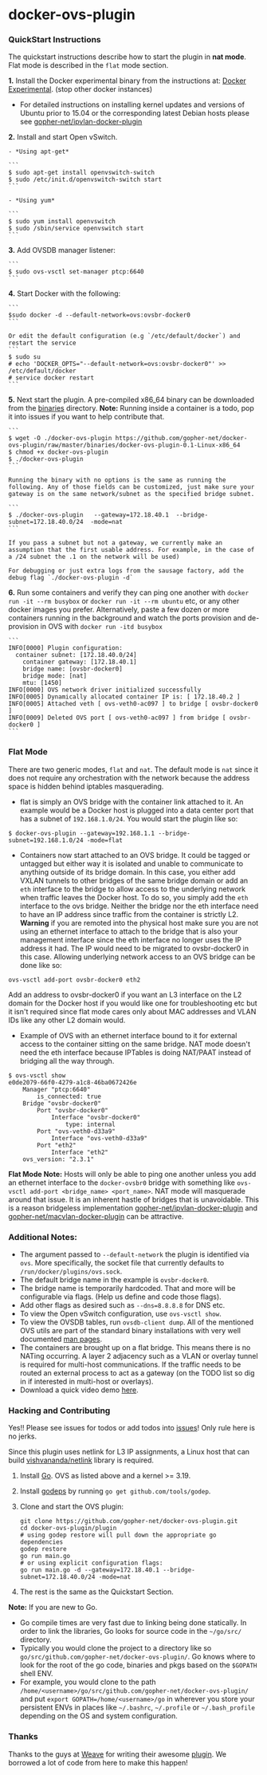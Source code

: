 docker-ovs-plugin
=================

### QuickStart Instructions

The quickstart instructions describe how to start the plugin in **nat mode**. Flat mode is described in the `flat` mode section.

**1.** Install the Docker experimental binary from the instructions at: [Docker Experimental](https://github.com/docker/docker/tree/master/experimental). (stop other docker instances)

* For detailed instructions on installing kernel updates and versions of Ubuntu prior to 15.04 or the corresponding latest Debian hosts please see [gopher-net/ipvlan-docker-plugin](https://github.com/gopher-net/ipvlan-docker-plugin)

**2.** Install and start Open vSwitch.

	- *Using apt-get*

	```
	$ sudo apt-get install openvswitch-switch 
	$ sudo /etc/init.d/openvswitch-switch start
	```

	- *Using yum*

	```
	$ sudo yum install openvswitch
	$ sudo /sbin/service openvswitch start
	```
**3.** Add OVSDB manager listener:

	```
	$ sudo ovs-vsctl set-manager ptcp:6640
	```

**4.** Start Docker with the following:
	
	```
	$sudo docker -d --default-network=ovs:ovsbr-docker0
	```
 
 	Or edit the default configuration (e.g `/etc/default/docker`) and restart the service
 	```
 	$ sudo su
 	# echo 'DOCKER_OPTS="--default-network=ovs:ovsbr-docker0"' >> /etc/default/docker
 	# service docker restart
 	```
	
**5.** Next start the plugin. A pre-compiled x86_64 binary can be downloaded from the [binaries](https://github.com/gopher-net/docker-ovs-plugin/tree/master/binaries) directory. **Note:** Running inside a container is a todo, pop it into issues if you want to help contribute that.

	```
	$ wget -O ./docker-ovs-plugin https://github.com/gopher-net/docker-ovs-plugin/raw/master/binaries/docker-ovs-plugin-0.1-Linux-x86_64
	$ chmod +x docker-ovs-plugin
	$ ./docker-ovs-plugin
	```

	Running the binary with no options is the same as running the following. Any of those fields can be customized, just make sure your gateway is on the same network/subnet as the specified bridge subnet.

	```
	$ ./docker-ovs-plugin   --gateway=172.18.40.1  --bridge-subnet=172.18.40.0/24  -mode=nat
	```

	If you pass a subnet but not a gateway, we currently make an assumption that the first usable address. For example, in the case of a /24 subnet the .1 on the network will be used)

	For debugging or just extra logs from the sausage factory, add the debug flag `./docker-ovs-plugin -d`

**6.** Run some containers and verify they can ping one another with `docker run -it --rm busybox` or `docker run -it --rm ubuntu` etc, or any other docker images you prefer. Alternatively, paste a few dozen or more containers running in the background and watch the ports provision and de-provision in OVS with `docker run -itd busybox`

	```
	INFO[0000] Plugin configuration:
      container subnet: [172.18.40.0/24]
        container gateway: [172.18.40.1]
        bridge name: [ovsbr-docker0]
        bridge mode: [nat]
        mtu: [1450]
	INFO[0000] OVS network driver initialized successfully
	INFO[0005] Dynamically allocated container IP is: [ 172.18.40.2 ]
	INFO[0005] Attached veth [ ovs-veth0-ac097 ] to bridge [ ovsbr-docker0 ]
	INFO[0009] Deleted OVS port [ ovs-veth0-ac097 ] from bridge [ ovsbr-docker0 ]
	```

### Flat Mode

There are two generic modes, `flat` and `nat`. The default mode is `nat` since it does not require any orchestration with the network because the address space is hidden behind iptables masquerading.


- flat is simply an OVS bridge with the container link attached to it. An example would be a Docker host is plugged into a data center port that has a subnet of `192.168.1.0/24`. You would start the plugin like so:

```
$ docker-ovs-plugin --gateway=192.168.1.1 --bridge-subnet=192.168.1.0/24 -mode=flat
```

- Containers now start attached to an OVS bridge. It could be tagged or untagged but either way it is isolated and unable to communicate to anything outside of its bridge domain. In this case, you either add VXLAN tunnels to other bridges of the same bridge domain or add an `eth` interface to the bridge to allow access to the underlying network when traffic leaves the Docker host. To do so, you simply add the `eth` interface to the ovs bridge. Neither the bridge nor the eth interface need to have an IP address since traffic from the container is strictly L2. **Warning** if you are remoted into the physical host make sure you are not using an ethernet interface to attach to the bridge that is also your management interface since the eth interface no longer uses the IP address it had. The IP would need to be migrated to ovsbr-docker0 in this case. Allowing underlying network access to an OVS bridge can be done like so:

```
ovs-vsctl add-port ovsbr-docker0 eth2

```

Add an address to ovsbr-docker0 if you want an L3 interface on the L2 domain for the Docker host if you would like one for troubleshooting etc but it isn't required since flat mode cares only about MAC addresses and VLAN IDs like any other L2 domain would.

- Example of OVS with an ethernet interface bound to it for external access to the container sitting on the same bridge. NAT mode doesn't need the eth interface because IPTables is doing NAT/PAAT instead of bridging all the way through.


```
$ ovs-vsctl show
e0de2079-66f0-4279-a1c8-46ba0672426e
    Manager "ptcp:6640"
        is_connected: true
    Bridge "ovsbr-docker0"
        Port "ovsbr-docker0"
            Interface "ovsbr-docker0"
                type: internal
        Port "ovs-veth0-d33a9"
            Interface "ovs-veth0-d33a9"
        Port "eth2"
            Interface "eth2"
    ovs_version: "2.3.1"
```

**Flat Mode Note:** Hosts will only be able to ping one another unless you add an ethernet interface to the `docker-ovsbr0` bridge with something like `ovs-vsctl add-port <bridge_name> <port_name>`. NAT mode will masquerade around that issue. It is an inherent hastle of bridges that is unavoidable. This is a reason bridgeless implementation [gopher-net/ipvlan-docker-plugin](https://github.com/gopher-net/ipvlan-docker-plugin) and [gopher-net/macvlan-docker-plugin](https://github.com/gopher-net/macvlan-docker-plugin) can be attractive.

### Additional Notes:

 - The argument passed to `--default-network` the plugin is identified via `ovs`. More specifically, the socket file that currently defaults to `/run/docker/plugins/ovs.sock`.
 - The default bridge name in the example is `ovsbr-docker0`.
 - The bridge name is temporarily hardcoded. That and more will be configurable via flags. (Help us define and code those flags).
 - Add other flags as desired such as `--dns=8.8.8.8` for DNS etc.
 - To view the Open vSwitch configuration, use `ovs-vsctl show`.
 - To view the OVSDB tables, run `ovsdb-client dump`. All of the mentioned OVS utils are part of the standard binary installations with very well documented [man pages](http://openvswitch.org/support/dist-docs/).
 - The containers are brought up on a flat bridge. This means there is no NATing occurring. A layer 2 adjacency such as a VLAN or overlay tunnel is required for multi-host communications. If the traffic needs to be routed an external process to act as a gateway (on the TODO list so dig in if interested in multi-host or overlays).
 - Download a quick video demo [here](https://dl.dropboxusercontent.com/u/51927367/Docker-OVS-Plugin.mp4).

### Hacking and Contributing

Yes!! Please see issues for todos or add todos into [issues](https://github.com/gopher-net/docker-ovs-plugin/issues)! Only rule here is no jerks.

Since this plugin uses netlink for L3 IP assignments, a Linux host that can build [vishvananda/netlink](https://github.com/vishvananda/netlink) library is required.

1. Install [Go](https://golang.org/doc/install). OVS as listed above and a kernel >= 3.19.

2. Install [godeps](https://github.com/tools/godep) by running `go get github.com/tools/godep`.

3. Clone and start the OVS plugin:

    ```
    git clone https://github.com/gopher-net/docker-ovs-plugin.git
    cd docker-ovs-plugin/plugin
    # using godep restore will pull down the appropriate go dependencies
    godep restore
    go run main.go
    # or using explicit configuration flags:
    go run main.go -d --gateway=172.18.40.1 --bridge-subnet=172.18.40.0/24 -mode=nat
    ```

3. The rest is the same as the Quickstart Section.

 **Note:** If you are new to Go.

 - Go compile times are very fast due to linking being done statically. In order to link the libraries, Go looks for source code in the `~/go/src/` directory.
 - Typically you would clone the project to a directory like so `go/src/github.com/gopher-net/docker-ovs-plugin/`. Go knows where to look for the root of the go code, binaries and pkgs based on the `$GOPATH` shell ENV.
 - For example, you would clone to the path `/home/<username>/go/src/github.com/gopher-net/docker-ovs-plugin/` and put `export GOPATH=/home/<username>/go` in wherever you store your persistent ENVs in places like `~/.bashrc`, `~/.profile` or `~/.bash_profile` depending on the OS and system configuration.

### Thanks

Thanks to the guys at [Weave](http://weave.works) for writing their awesome [plugin](https://github.com/weaveworks/docker-plugin). We borrowed a lot of code from here to make this happen!

